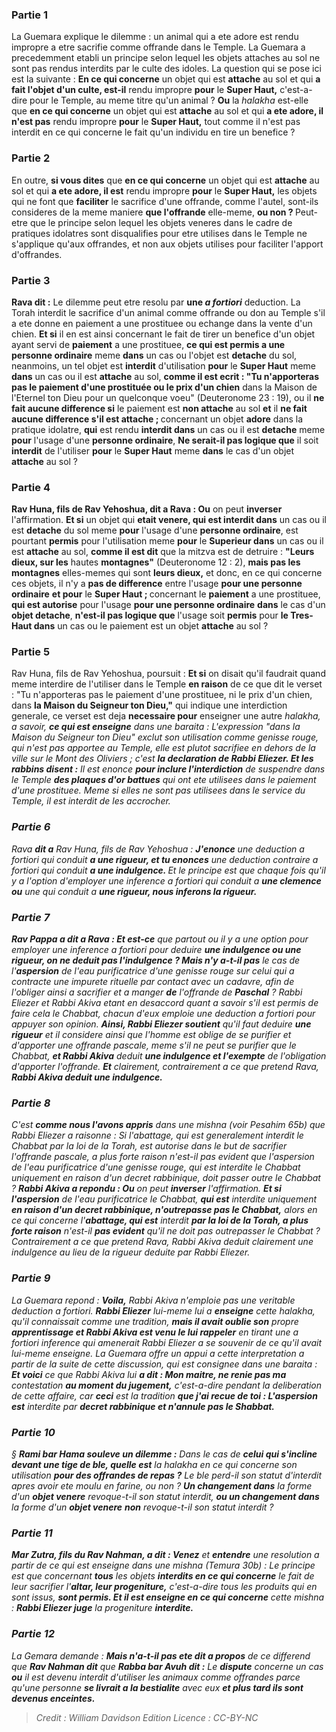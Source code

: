 
### Partie 1
La Guemara explique le dilemme : un animal qui a ete adore est rendu impropre a etre sacrifie comme offrande dans le Temple. La Guemara a precedemment etabli un principe selon lequel les objets attaches au sol ne sont pas rendus interdits par le culte des idoles. La question qui se pose ici est la suivante : <b>En ce qui concerne</b> un objet qui est <b>attache</b> au sol et qui <b>a fait l'objet d'un culte, est-il</b> rendu impropre <b>pour</b> le <b>Super Haut,</b> c'est-a-dire pour le Temple, au meme titre qu'un animal ? <b>Ou</b> la <i>halakha</i> est-elle que <b>en ce qui concerne</b> un objet qui est <b>attache</b> au sol et qui <b>a ete adore, il n'est pas</b> rendu impropre <b>pour</b> le <b>Super Haut,</b> tout comme il n'est pas interdit en ce qui concerne le fait qu'un individu en tire un benefice ?

### Partie 2
En outre, <b>si vous dites</b> que <b>en ce qui concerne</b> un objet qui est <b>attache</b> au sol et qui <b>a ete adore, il est</b> rendu impropre <b>pour</b> le <b>Super Haut,</b> les objets qui ne font que <b>faciliter</b> le sacrifice d'une offrande,</b> comme l'autel, sont-ils consideres de la meme maniere <b>que l'offrande</b> elle-meme, <b>ou non ? </b> Peut-etre que le principe selon lequel les objets veneres dans le cadre de pratiques idolatres sont disqualifies pour etre utilises dans le Temple ne s'applique qu'aux offrandes, et non aux objets utilises pour faciliter l'apport d'offrandes.

### Partie 3
<b>Rava dit :</b> Le dilemme peut etre resolu par <b>une <i>a fortiori</i></b> deduction. La Torah interdit le sacrifice d'un animal comme offrande ou don au Temple s'il a ete donne en paiement a une prostituee ou echange dans la vente d'un chien. <b>Et si</b> il en est ainsi concernant le fait de tirer un benefice d'un objet ayant servi de <b>paiement</b> a une prostituee, <b>ce qui est permis a une personne ordinaire</b> meme <b>dans</b> un cas ou l'objet est <b>detache</b> du sol, neanmoins, un tel objet est <b>interdit</b> d'utilisation <b>pour</b> le <b>Super Haut</b> meme <b>dans</b> un cas ou il est <b>attache</b> au sol, <b>comme il est ecrit : "Tu n'apporteras pas le paiement d'une prostituée ou le prix d'un chien</b> dans la Maison de l'Eternel ton Dieu pour un quelconque voeu" (Deuteronome 23 : 19), ou il <b>ne fait aucune difference si</b> le paiement est <b>non attache</b> au sol <b>et</b> il <b>ne fait aucune difference s'il est attache ; </b> concernant un objet <b>adore</b> dans la pratique idolatre, <b>qui</b> est rendu <b>interdit dans</b> un cas ou il est <b>detache</b> meme <b>pour</b> l'usage d'une <b>personne ordinaire</b>, <b>Ne serait-il pas logique que</b> il soit <b>interdit</b> de l'utiliser <b>pour</b> le <b>Super Haut</b> meme <b>dans</b> le cas d'un objet <b>attache</b> au sol ?

### Partie 4
<b>Rav Huna, fils de Rav Yehoshua, dit a Rava : Ou</b> on peut <b>inverser</b> l'affirmation. <b>Et si</b> un objet qui <b>etait venere, qui est interdit dans</b> un cas ou il est <b>detache</b> du sol meme <b>pour</b> l'usage d'une <b>personne ordinaire</b>, est pourtant <b>permis</b> pour l'utilisation meme <b>pour</b> le <b>Superieur dans</b> un cas ou il est <b>attache</b> au sol, <b>comme il est dit</b> que la mitzva est de detruire : <b>"Leurs dieux, sur les</b> hautes <b>montagnes"</b> (Deuteronome 12 : 2), <b>mais pas les montagnes</b> elles-memes qui sont <b>leurs dieux,</b> et donc, en ce qui concerne ces objets, il n'y a <b>pas de difference</b> entre l'usage <b>pour une personne ordinaire</b> <b>et pour</b> le <b>Super Haut ; </b> concernant le <b>paiement</b> a une prostituee, <b>qui est autorise</b> pour l'usage <b>pour une personne ordinaire</b> <b>dans</b> le cas d'un <b>objet detache</b>, <b>n'est-il pas logique que</b> l'usage soit <b>permis</b> pour <b>le Tres-Haut dans</b> un cas ou le paiement est un objet <b>attache</b> au sol ?

### Partie 5
Rav Huna, fils de Rav Yehoshua, poursuit : <b>Et si</b> on disait qu'il faudrait quand meme interdire de l'utiliser dans le Temple <b>en raison</b> de ce que dit le verset : "Tu n'apporteras pas le paiement d'une prostituee, ni le prix d'un chien, dans <b>la Maison du Seigneur ton Dieu,"</b> qui indique une interdiction generale, ce verset est deja <b>necessaire pour</b> enseigner une autre <i>halakha</b>, a savoir, <b>ce qui est enseigne</b> dans une <i>baraita</i> : L'expression "dans la Maison du Seigneur ton Dieu" exclut</b> son utilisation comme genisse rouge, qui n'est pas apportee au Temple,</b> elle est plutot sacrifiee en dehors de la ville sur le Mont des Oliviers ; c'est <b>la declaration de Rabbi Eliezer. Et les rabbins disent :</b> Il est enonce <b>pour inclure l'interdiction</b> de suspendre dans le Temple <b>des plaques d'or battues</b> qui ont ete utilisees dans le paiement d'une prostituee. Meme si elles ne sont pas utilisees dans le service du Temple, il est interdit de les accrocher.

### Partie 6
Rava <b>dit a</b> Rav Huna, fils de Rav Yehoshua : <b>J'enonce</b> une deduction <i>a fortiori</i> qui conduit <b>a une rigueur, et tu enonces</b> une deduction contraire <i>a fortiori</i> qui conduit <b>a une indulgence. </b> Et le principe est que chaque fois qu'il y a l'option d'employer une inference <i>a fortiori</i> qui conduit a <b>une clemence ou</b> une qui conduit a <b>une rigueur, nous inferons la rigueur.</b>

### Partie 7
<b>Rav Pappa a dit a Rava : Et est-ce</b> que partout ou il y a</b> une option pour employer une inference <i>a fortiori</i> pour deduire <b>une indulgence ou une rigueur, on ne deduit pas l'indulgence ? Mais n'y a-t-il pas</b> le cas de l'<b>aspersion</b> de l'eau purificatrice d'une genisse rouge sur celui qui a contracte une impurete rituelle par contact avec un cadavre, afin de l'obliger ainsi a sacrifier et a manger <b>de</b> l'offrande de <b>Paschal</b> ? Rabbi Eliezer et Rabbi Akiva etant en desaccord</b> quant a savoir s'il est permis de faire cela le Chabbat, chacun d'eux emploie une deduction <i>a fortiori</i> pour appuyer son opinion. <b>Ainsi, Rabbi Eliezer soutient</b> qu'il faut deduire <b>une rigueur</b> et il</b> considere ainsi que l'homme est oblige</b> de se purifier et d'apporter une offrande pascale, meme s'il ne peut se purifier que le Chabbat, <b>et Rabbi Akiva</b> deduit <b>une indulgence et l'exempte</b> de l'obligation d'apporter l'offrande. <b>Et</b> clairement, contrairement a ce que pretend Rava, <b>Rabbi Akiva deduit une indulgence.</b>

### Partie 8
C'est <b>comme nous l'avons appris</b> dans une mishna (voir <i>Pesahim</i> 65b) que Rabbi Eliezer a raisonne : Si l'abattage, qui est generalement interdit le Chabbat par la loi de la Torah, est autorise dans le but de sacrifier l'offrande pascale, a plus forte raison n'est-il pas evident que l'aspersion de l'eau purificatrice d'une genisse rouge, qui est interdite le Chabbat uniquement en raison d'un decret rabbinique, doit passer outre le Chabbat ? <b>Rabbi Akiva a repondu : Ou</b> on peut <b>inverser</b> l'affirmation. <b>Et si l'aspersion</b> de l'eau purificatrice le Chabbat, <b>qui est</b> interdite uniquement <b>en raison d'un decret rabbinique, n'outrepasse pas le Chabbat,</b> alors en ce qui concerne l'<b>abattage, qui est</b> interdit <b>par la loi de la Torah, a plus forte raison</b> n'est-il <b>pas evident</b> qu'il ne doit pas outrepasser le Chabbat ? Contrairement a ce que pretend Rava, Rabbi Akiva deduit clairement une indulgence au lieu de la rigueur deduite par Rabbi Eliezer.

### Partie 9
La Guemara repond : <b>Voila,</b> Rabbi Akiva n'emploie pas une veritable deduction <i>a fortiori</i>. <b>Rabbi Eliezer</b> lui-meme lui a <b>enseigne</b> cette <i>halakha</i>, qu'il connaissait comme une tradition, <b>mais il avait oublie son</b> propre <b>apprentissage et Rabbi Akiva est venu le lui rappeler</b> en tirant une <i>a fortiori</i> inference qui amenerait Rabbi Eliezer a se souvenir de ce qu'il avait lui-meme enseigne. La Guemara offre un appui a cette interpretation a partir de la suite de cette discussion, qui est consignee dans une <i>baraita</i> : <b>Et voici</b> ce que Rabbi Akiva lui <b>a dit : Mon maitre, ne renie pas ma</b> contestation <b>au moment du jugement,</b> c'est-a-dire pendant la deliberation de cette affaire, car <b>ceci</b> est la tradition <b>que j'ai recue de toi : L'aspersion est</b> interdite par <b>decret rabbinique et n'annule pas le Shabbat.</b>

### Partie 10
§ <b>Rami bar Hama souleve un dilemme :</b> Dans le cas de <b>celui qui s'incline devant une tige de ble, quelle est</b> la <i>halakha</i> en ce qui concerne son utilisation <b>pour des offrandes de repas ?</b> Le ble perd-il son statut d'interdit apres avoir ete moulu en farine, ou non ? <b>Un changement dans</b> la forme d'un <b>objet venere</b> revoque-t-il son statut interdit, <b>ou un changement dans</b> la forme d'un <b>objet venere</b> <b>non</b> revoque-t-il son statut interdit ?

### Partie 11
<b>Mar Zutra, fils du Rav Nahman, a dit : Venez</b> et <b>entendre</b> une resolution a partir de ce qui est enseigne dans une mishna (<i>Temura</i> 30b) : Le principe est que concernant <b>tous</b> les objets <b>interdits en ce qui concerne</b> le fait de leur sacrifier l'<b>altar, leur progeniture,</b> c'est-a-dire tous les produits qui en sont issus, <b>sont permis. Et il est enseigne en ce qui concerne</b> cette mishna : <b>Rabbi Eliezer juge</b> la progeniture <b>interdite.</b>

### Partie 12
La Gemara demande : <b>Mais n'a-t-il pas ete dit a propos</b> de ce differend que <b>Rav Nahman dit</b> que <b>Rabba bar Avuh dit :</b> Le <b>dispute</b> concerne un cas <b>ou</b> il est devenu interdit d'utiliser les animaux comme offrandes parce qu'une personne <b>se livrait a la bestialite</b> avec eux <b>et plus tard ils sont devenus enceintes.</b>

>Credit : William Davidson Edition
>Licence : CC-BY-NC